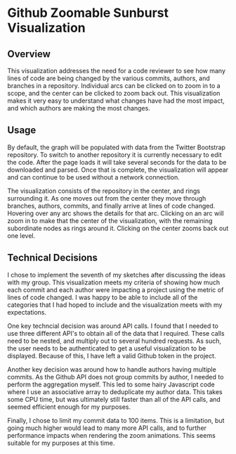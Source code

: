 # Github Zoomable Sunburst Visualization

## Overview

This visualization addresses the need for a code reviewer to see how many lines of code are being changed by the various commits, authors, and branches in a repository. Individual arcs can be clicked on to zoom in to a scope, and the center can be clicked to zoom back out. This visualization makes it very easy to understand what changes have had the most impact, and which authors are making the most changes.

## Usage

By default, the graph will be populated with data from the Twitter Bootstrap repository. To switch to another repository it is currently necessary to edit the code. After the page loads it will take several seconds for the data to be downloaded and parsed. Once that is complete, the visualization will appear and can continue to be used without a network connection.

The visualization consists of the repository in the center, and rings surrounding it. As one moves out from the center they move through branches, authors, commits, and finally arrive at lines of code changed. Hovering over any arc shows the details for that arc. Clicking on an arc will zoom in to make that the center of the visualization, with the remaining subordinate nodes as rings around it. Clicking on the center zooms back out one level.

## Technical Decisions

I chose to implement the seventh of my sketches after discussing the ideas with my group. This visualization meets my criteria of showing how much each commit and each author were impacting a project using the metric of lines of code changed. I was happy to be able to include all of the categories that I had hoped to include and the visualization meets with my expectations.

One key techncial decision was around API calls. I found that I needed to use three different API's to obtain all of the data that I required. These calls need to be nested, and multiply out to several hundred requests. As such, the user needs to be authenticated to get a useful visualization to be displayed. Because of this, I have left a valid Github token in the project.

Another key decision was around how to handle authors having multiple commits. As the Github API does not group commits by author, I needed to perform the aggregation myself. This led to some hairy Javascript code where I use an associative array to deduplicate my author data. This takes some CPU time, but was ultimately still faster than all of the API calls, and seemed efficient enough for my purposes.

Finally, I chose to limit my commit data to 100 items. This is a limitation, but going much higher would lead to many more API calls, and to further performance impacts when rendering the zoom animations. This seems suitable for my purposes at this time.
